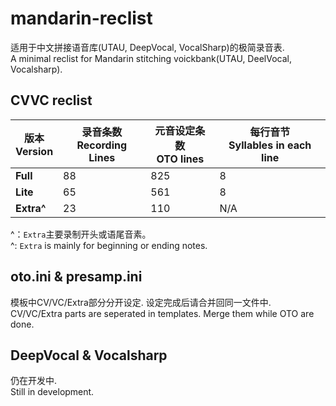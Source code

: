 # mandarin-reclist

适用于中文拼接语音库(UTAU, DeepVocal, VocalSharp)的极简录音表.  
A minimal reclist for Mandarin stitching voickbank(UTAU, DeelVocal, Vocalsharp).

## CVVC reclist

| 版本<br/>Version | 录音条数<br/>Recording Lines | 元音设定条数<br/>OTO lines | 每行音节<br/>Syllables in each line |
| -------------------- | -------------------------------- | ------------------------------ | --------------------------------------- |
| **Full** | 88 | 825 | 8 |
| **Lite** | 65 | 561 | 8 |
| **Extra^** | 23 | 110 | N/A |

^：`Extra`主要录制开头或语尾音素。  
^: `Extra` is mainly for beginning or ending notes.

## oto.ini & presamp.ini

模板中CV/VC/Extra部分分开设定. 设定完成后请合并回同一文件中.  
CV/VC/Extra parts are seperated in templates. Merge them while OTO are done.

## DeepVocal & Vocalsharp

仍在开发中.  
Still in development.
